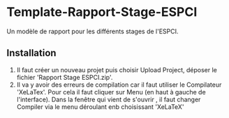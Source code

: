 # Template-Rapport-Stage-ESPCI
Un modèle de rapport pour les différents stages de l'ESPCI.

## Installation
1. Il faut créer un nouveau projet puis choisir Upload Project, déposer le fichier 'Rapport Stage ESPCI.zip'.
2. Il va y avoir des erreurs de compilation car il faut utiliser le Compilateur 'XeLaTex'. Pour cela il faut cliquer sur Menu (en haut à gauche de l'interface). Dans la fenêtre qui vient de s'ouvrir , il faut changer Compiler via le menu déroulant enb choisissant 'XeLaTeX'

